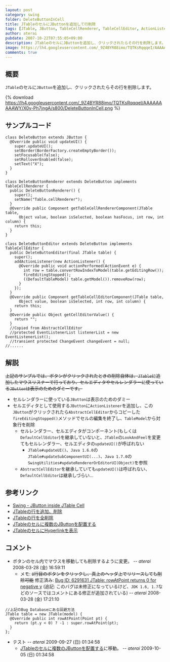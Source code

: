 ```yaml
---
layout: post
category: swing
folder: DeleteButtonInCell
title: JTableのセルにJButtonを追加して行削除
tags: [JTable, JButton, TableCellRenderer, TableCellEditor, ActionListener]
author: aterai
pubdate: 2007-10-22T07:55:05+09:00
description: JTableのセルにJButtonを追加し、クリックされたらその行を削除します。
image: https://lh4.googleusercontent.com/_9Z4BYR88imo/TQTKsRqqqeI/AAAAAAAAAWY/X0y-Ph7jngA/s800/DeleteButtonInCell.png
comments: true
---
```

## 概要
`JTable`のセルに`JButton`を追加し、クリックされたらその行を削除します。

{% download https://lh4.googleusercontent.com/_9Z4BYR88imo/TQTKsRqqqeI/AAAAAAAAAWY/X0y-Ph7jngA/s800/DeleteButtonInCell.png %}

## サンプルコード
<pre class="prettyprint"><code>class DeleteButton extends JButton {
  @Override public void updateUI() {
    super.updateUI();
    setBorder(BorderFactory.createEmptyBorder());
    setFocusable(false);
    setRolloverEnabled(false);
    setText("X");
  }
}

class DeleteButtonRenderer extends DeleteButton implements TableCellRenderer {
  public DeleteButtonRenderer() {
    super();
    setName("Table.cellRenderer");
  }
  @Override public Component getTableCellRendererComponent(JTable table,
      Object value, boolean isSelected, boolean hasFocus, int row, int column) {
    return this;
  }
}

class DeleteButtonEditor extends DeleteButton implements TableCellEditor {
  public DeleteButtonEditor(final JTable table) {
    super();
    addActionListener(new ActionListener() {
      @Override public void actionPerformed(ActionEvent e) {
        int row = table.convertRowIndexToModel(table.getEditingRow());
        fireEditingStopped();
        ((DefaultTableModel) table.getModel()).removeRow(row);
      }
    });
  }
  @Override public Component getTableCellEditorComponent(JTable table,
      Object value, boolean isSelected, int row, int column) {
    return this;
  }
  @Override public Object getCellEditorValue() {
    return "";
  }
  //Copied from AbstractCellEditor
  //protected EventListenerList listenerList = new EventListenerList();
  //transient protected ChangeEvent changeEvent = null;
//......
</code></pre>

## 解説
~~上記のサンプルでは、ボタンがクリックされたときの削除自体は、`JTable`に追加したマウスリスナーで行っており、セルエディタやセルレンダラーに使っている`JButton`は表示のためのダミーです。~~

- セルレンダラーに使っている`JButton`は表示のためのダミー
- セルエディタとして使用する`JButton`に`ActionListener`を追加し、この`JButton`がクリックされたら`AbstractCellEditor`からコピーした`fireEditingStopped()`メソッドでセルの編集を終了し、`TableModel`から対象行を削除
    - セルレンダラー、セルエディタがコンポーネント(もしくは`DefaultCellEditor`)を継承していないと、`JTable`の`LookAndFeel`を変更てもセルレンダラー、セルエディタの`updateUI()`が呼ばれない
        - `JTable#updateUI()`、`Java 1.6.0`の`JTable#updateSubComponentUI(...)`、`Java 1.7.0`の`SwingUtilities#updateRendererOrEditorUI(Object)`を参照
    - `AbstractCellEditor`を継承していても`updateUI()`は呼ばれない、`DefaultCellEditor`は継承しづらい…

<!-- dummy comment line for breaking list -->

## 参考リンク
- [Swing - JButton inside JTable Cell](https://community.oracle.com/thread/1357728)
- [JTableの行を追加、削除](https://ateraimemo.com/Swing/AddRow.html)
- [JTableの行を全削除](https://ateraimemo.com/Swing/ClearTable.html)
- [JTableのセルに複数のJButtonを配置する](https://ateraimemo.com/Swing/MultipleButtonsInTableCell.html)
- [JTableのセルにHyperlinkを表示](https://ateraimemo.com/Swing/HyperlinkInTableCell.html)

<!-- dummy comment line for breaking list -->

## コメント
- ボタンのセル内でマウスを移動しても削除するように変更。 -- *aterai* 2008-03-28 (金) 16:59:11
    - メモ: ~~`0`行目のボタンをクリックし、真上のヘッダ上でリリースしても削除可能~~ 修正済み: [Bug ID: 6291631 JTable: rowAtPoint returns 0 for negative y](https://bugs.openjdk.java.net/browse/JDK-6291631) (追記: このバグは未修正になっているけど、`JDK 1.6, 1.7`などのソースではコメントにある修正が追加されている) -- *aterai* 2008-03-28 (金) 17:21:10

<!-- dummy comment line for breaking list -->

<pre class="prettyprint"><code>//上記のBug Databaseにある回避方法
JTable table = new JTable(model) {
  @Override public int rowAtPoint(Point pt) {
    return (pt.y &lt; 0) ? -1 : super.rowAtPoint(pt);
  }
};
</code></pre>

- テスト -- *aterai* 2009-09-27 (日) 01:34:58
    - [JTableのセルに複数のJButtonを配置する](https://ateraimemo.com/Swing/MultipleButtonsInTableCell.html)に移動。 -- *aterai* 2009-10-05 (日) 01:34:58

<!-- dummy comment line for breaking list -->
